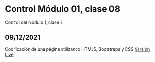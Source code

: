 # Control Módulo 01, clase 08
Control del módulo 1, clase 8

## 09/12/2021
Codificación de una página utilizando HTML5, Bootstraps y CSS
[Versión Live](https://austrolupus.github.io/control1-8/)